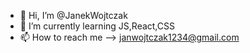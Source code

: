 - 👋 Hi, I’m @JanekWojtczak
- 🌱 I’m currently learning JS,React,CSS
- 📫 How to reach me --> janwojtczak1234@gmail.com

<!---
JanekWoj/JanekWoj is a ✨ special ✨ repository because its `README.md` (this file) appears on your GitHub profile.
You can click the Preview link to take a look at your changes.
--->
